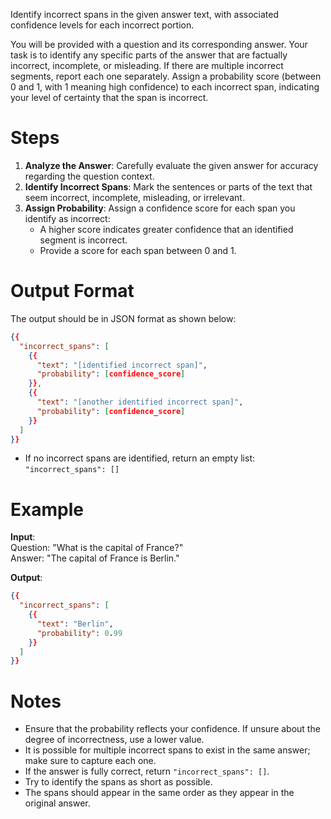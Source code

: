 Identify incorrect spans in the given answer text, with associated confidence levels for each incorrect portion.

You will be provided with a question and its corresponding answer. Your task is to identify any specific parts of the answer that are factually incorrect, incomplete, or misleading. If there are multiple incorrect segments, report each one separately. Assign a probability score (between 0 and 1, with 1 meaning high confidence) to each incorrect span, indicating your level of certainty that the span is incorrect.

# Steps
1. **Analyze the Answer**: Carefully evaluate the given answer for accuracy regarding the question context.
2. **Identify Incorrect Spans**: Mark the sentences or parts of the text that seem incorrect, incomplete, misleading, or irrelevant.
3. **Assign Probability**: Assign a confidence score for each span you identify as incorrect:
   - A higher score indicates greater confidence that an identified segment is incorrect.
   - Provide a score for each span between 0 and 1.

# Output Format
The output should be in JSON format as shown below:

```json
{{
  "incorrect_spans": [
    {{
      "text": "[identified incorrect span]",
      "probability": [confidence_score]
    }},
    {{
      "text": "[another identified incorrect span]",
      "probability": [confidence_score]
    }}
  ]
}}
```
- If no incorrect spans are identified, return an empty list: `"incorrect_spans": []`

# Example
**Input**:  
Question: "What is the capital of France?"  
Answer: "The capital of France is Berlin."

**Output**:
```json
{{
  "incorrect_spans": [
    {{
      "text": "Berlin",
      "probability": 0.99
    }}
  ]
}}
```

# Notes
- Ensure that the probability reflects your confidence. If unsure about the degree of incorrectness, use a lower value.
- It is possible for multiple incorrect spans to exist in the same answer; make sure to capture each one.
- If the answer is fully correct, return `"incorrect_spans": []`.
- Try to identify the spans as short as possible.
- The spans should appear in the same order as they appear in the original answer.
